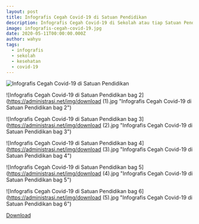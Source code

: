 ```yaml
---
layout: post
title: Infografis Cegah Covid-19 di Satuan Pendidikan
description: Infografis Cegah Covid-19 di Sekolah atau tiap Satuan Pendidikan
image: infografis-cegah-covid-19.jpg
date: 2020-05-11T00:00:00.000Z
author: wahyu
tags:
  - infografis
  - sekolah
  - kesehatan
  - covid-19
---
```

![Infografis Cegah Covid-19 di Satuan Pendidikan](https://administrasi.net/img/infografis-cegah-covid-19.jpg "Infografis Cegah Covid-19 di Satuan Pendidikan")

![Infografis Cegah Covid-19 di Satuan Pendidikan bag 2](https://administrasi.net/img/download (1).jpg "Infografis Cegah Covid-19 di Satuan Pendidikan bag 2")

![Infografis Cegah Covid-19 di Satuan Pendidikan bag 3](https://administrasi.net/img/download (2).jpg "Infografis Cegah Covid-19 di Satuan Pendidikan bag 3")

![Infografis Cegah Covid-19 di Satuan Pendidikan bag 4](https://administrasi.net/img/download (3).jpg "Infografis Cegah Covid-19 di Satuan Pendidikan bag 4")

![Infografis Cegah Covid-19 di Satuan Pendidikan bag 5](https://administrasi.net/img/download (4).jpg "Infografis Cegah Covid-19 di Satuan Pendidikan bag 5")

![Infografis Cegah Covid-19 di Satuan Pendidikan bag 6](https://administrasi.net/img/download (5).jpg "Infografis Cegah Covid-19 di Satuan Pendidikan bag 6")

<p>
<a class="button download" href="/img/SE Corona SatPend.pdf">Download</a>
  </p>
